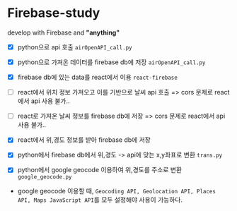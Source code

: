 # Firebase-study
develop with Firebase and **"anything"**

- [x] python으로 api 호출 `airOpenAPI_call.py`
- [x] python으로 가져온 데이터를 firebase db에 저장 `airOpenAPI_call.py`
- [x] firebase db에 있는 data를 react에서 이용 `react-firebase`
- [ ] react에서 위치 정보 가져오고 이를 기반으로 날씨 api 호출 => cors 문제로 react에서 api 사용 불가..
- [ ] react로 가져온 날씨 정보를 firebase db에 저장 => cors 문제로 react에서 api 사용 불가..
- [x] react에서 위,경도 정보를 받아 firebase db에 저장
- [x] python에서 firebase db에서 위,경도 -> api에 맞는 x,y좌표로 변환 `trans.py`
- [x] python에서 google geocode 이용하여 위,경도를 주소로 변환 `google_geocode.py`


- google geocode 이용할 때, `Geocoding API, Geolocation API, Places API, Maps JavaScript API`를 모두 설정해야 사용이 가능하다. 

